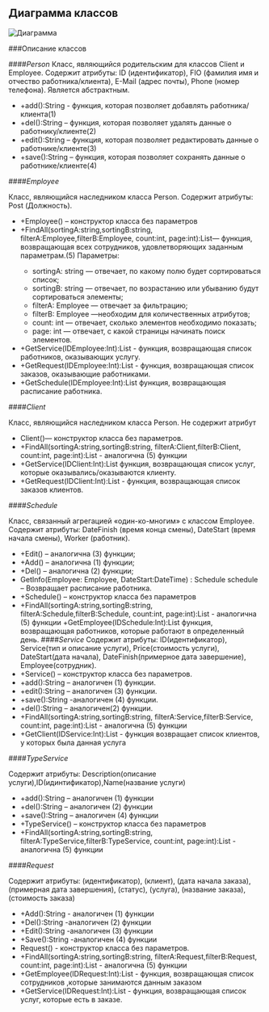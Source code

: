 ## Диаграмма классов

![Диаграмма](file:///C:/Users/user/Downloads/Диаграммы,схемы/class.jpg)

###Описание классов

####*Person*
Класс, являющийся родительским для классов Client и Employee. Содержит атрибуты: ID (идентификатор), FIO (фамилия имя и отчество работника/клиента), E-Mail (адрес почты), Phone (номер телефона). Является абстрактным.

+ +add():String - функция, которая позволяет добавлять работника/клиента(1) 
+ +del():String – функция, которая позволяет удалять данные о работнику/клиенте(2) 
+ +edit():String – функция, которая позволяет редактировать данные о работнике/клиенте(3) 
+ +save():String – функция, которая позволяет сохранять данные о работнике/клиенте(4)

####*Employee*

Класс, являющийся наследником класса Person.
 Содержит атрибуты: Post (Должность).
+ +Employee() – конструктор класса без параметров
+ +FindAll(sortingA:string,sortingB:string, filterA:Employee,filterB:Employee, count:int, page:int):List<Employee>— функция, возвращающая всех сотрудников, удовлетворяющих заданным параметрам.(5) Параметры:
    * sortingA: string — отвечает, по какому полю будет сортироваться список;
    * sortingB: string — отвечает, по возрастанию или убыванию будут сортироваться элементы;
    * filterA: Employee — отвечает за фильтрацию;
    * filterB: Employee —необходим для количественных атрибутов;
    * count: int — отвечает, сколько элементов необходимо показать;
    * page: int — отвечает, с какой страницы начинать поиск элементов.
+ +GetService(IDEmployee:Int):List<Service> - функция, возвращающая список работников, оказывающих услугу.
+ +GetRequest(IDEmployee:Int):List<Request> - функция, возвращающая список заказов, оказывающие работниками.
+ +GetSchedule(IDEmployee:Int):List<Schedule> функция, возвращающая расписание работника.

####*Client*

Класс, являющийся наследником класса Person. Не содержит атрибут
+ Client()— конструктор класса без параметров.
+ +FindAll(sortingA:string,sortingB:string, filterA:Client,filterB:Client, count:int, page:int):List<Client> -  аналогична (5) функции
+ +GetService(IDClient:Int):List<Service> функция, возвращающая список услуг, которые оказывались/оказываются клиенту.
+ +GetRequest(IDClient:Int):List<Request>  - функция, возвращающая список заказов клиентов.

####*Schedule*

Класс, связанный агрегацией «один-ко-многим» с классом Employee. Содержит атрибуты: DateFinish (время конца смены), DateStart (время начала смены), Worker (работник).
+ +Edit() – аналогична (3) функции;
+ +Add() – аналогична (1) функции; 
+ +Del() – аналогична (2) функции;
+ GetInfo(Employee: Employee, DateStart:DateTime) : Schedule schedule – Возвращает расписание работника. 
+ +Schedule() – конструктор класса без параметров 
+ +FindAll(sortingA:string,sortingB:string, filterA:Schedule,filterB:Schedule, count:int, page:int):List<Schedule> - аналогична (5) функции
+GetEmployee(IDSchedule:Int):List<Employee> функция, возвращающая работников, которые работают в определенный день.
####*Service*
Содержит атрибуты: ID(идентификатор), Service(тип и описание услуги), Price(стоимость услуги), DateStart(дата начала), DateFinish(примерное дата завершение), Employee(сотрудник).
+ +Service() – конструктор класса без параметров. 
+ +add():String – аналогичен (1) функции.
+ +edit():String – аналогичен (3) функции.
+ +save():String -аналогичен (4) функции.
+ +del():String – аналогичен(2) функции.
+ +FindAll(sortingA:string,sortingB:string, filterA:Service,filterB:Service, count:int, page:int):List<Service> - аналогична (5) функции
+ +GetClient(IDService:Int):List<Client> - функция возвращает список клиентов, у которых была данная услуга


####*TypeService*

Содержит атрибуты: Description(описание услуги),ID(идинтификатор),Name(название услуги)
+ +add():String – аналогичен (1) функции
+ +del():String – аналогичен (2) функции
+ +save():String – аналогичен (4) функции
+ +TypeService() – конструктор класса без параметров
+ +FindAll(sortingA:string,sortingB:string, filterA:TypeService,filterB:TypeService, count:int, page:int):List<TypeService> - аналогична (5) функции

####*Request*

Содержит атрибуты: (идентификатор), (клиент), (дата начала заказа), (примерная дата завершения), (статус), (услуга), (название заказа), (стоимость заказа)
+ +Add():String - аналогичен (1) функции
+ +Del():String -аналогичен (2) функции
+ +Edit():String -аналогичен (3) функции
+ +Save():String -аналогичен (4) функции
+ Request() - конструктор класса без параметров. 
+ +FindAll(sortingA:string,sortingB:string, filterA:Request,filterB:Request, count:int, page:int):List<Request> - аналогична (5) функции
+ +GetEmployee(IDRequest:Int):List<Employee> - функция, возвращающая список сотрудников ,которые занимаются данным заказом
+ +GetService(IDRequest:Int):List<Service> - функция, возвращающая список услуг, которые есть в заказе. 

